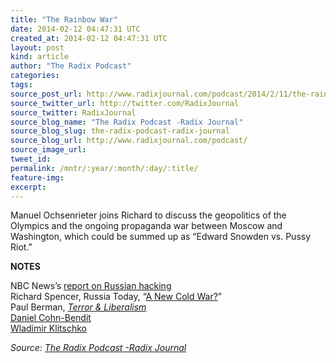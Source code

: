 ```yaml
---
title: "The Rainbow War"
date: 2014-02-12 04:47:31 UTC
created_at: 2014-02-12 04:47:31 UTC
layout: post
kind: article
author: "The Radix Podcast"
categories: 
tags: 
source_post_url: http://www.radixjournal.com/podcast/2014/2/11/the-rainbow-war
source_twitter_url: http://twitter.com/RadixJournal
source_twitter: RadixJournal
source_blog_name: "The Radix Podcast -Radix Journal"
source_blog_slug: the-radix-podcast-radix-journal
source_blog_url: http://www.radixjournal.com/podcast/
source_image_url: 
tweet_id:
permalink: /mntr/:year/:month/:day/:title/
feature-img: 
excerpt:
---
```

<p>Manuel Ochsenrieter joins Richard to discuss the geopolitics of the Olympics and the ongoing propaganda war between Moscow and Washington, which could be summed up as “Edward Snowden vs. Pussy Riot.”  </p>

<p><strong>NOTES</strong></p>

<p>NBC News’s <a href="http://mashable.com/2014/02/07/ncb-richard-engel-report-false/">report on Russian hacking</a> <br>
Richard Spencer, Russia Today, “<a href="http://www.npiamerica.org/video/category/a-new-cold-war">A New Cold War?</a>” <br>
Paul Berman, <a href="http://www.amazon.com/gp/product/0393325555/ref=as_li_ss_tl?ie=UTF8&amp;camp=1789&amp;creative=390957&amp;creativeASIN=0393325555&amp;linkCode=as2&amp;tag=washisummipub-20"><em>Terror &amp; Liberalism</em></a> <br>
<a href="https://en.wikipedia.org/wiki/Daniel_Cohn-Bendit">Daniel Cohn-Bendit</a> <br>
<a href="https://en.wikipedia.org/wiki/Wladimir_Klitschko">Wladimir Klitschko</a>  </p><div class="">
    <i>Source: <a href="http://www.radixjournal.com/podcast/">The Radix Podcast -Radix Journal</a></i>
</div>
